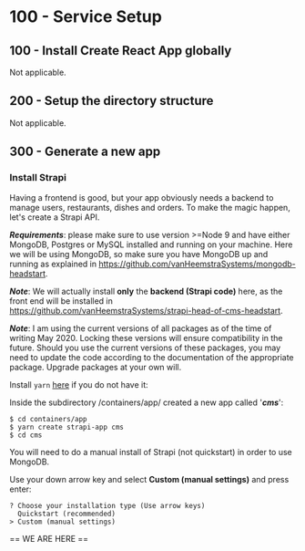 # 100 - Service Setup

## 100 - Install Create React App globally

Not applicable.

## 200 - Setup the directory structure

Not applicable.

## 300 - Generate a new app

### Install Strapi

Having a frontend is good, but your app obviously needs a backend to manage users, restaurants, dishes and orders. To make the magic happen, let's create a Strapi API.

***Requirements***: please make sure to use version >=Node 9 and have either MongoDB, Postgres or MySQL installed and running on your machine. Here we will be using MongoDB, so make sure you have MongoDB up and running as explained in https://github.com/vanHeemstraSystems/mongodb-headstart.

***Note***: We will actually install **only** the **backend (Strapi code)** here, as the front end will be installed in https://github.com/vanHeemstraSystems/strapi-head-of-cms-headstart.

***Note***: I am using the current versions of all packages as of the time of writing May 2020. Locking these versions will ensure compatibility in the future. Should you use the current versions of these packages, you may need to update the code according to the documentation of the appropriate package. Upgrade packages at your own will.

Install ```yarn``` [here](https://yarnpkg.com/lang/en/docs/install/#mac-stable) if you do not have it:

Inside the subdirectory /containers/app/ created a new app called '***cms***':

```
$ cd containers/app
$ yarn create strapi-app cms
$ cd cms
```

You will need to do a manual install of Strapi (not quickstart) in order to use MongoDB.

Use your down arrow key and select **Custom (manual settings)** and press enter:

```
? Choose your installation type (Use arrow keys)
  Quickstart (recommended)
> Custom (manual settings) 
```





== WE ARE HERE ==

